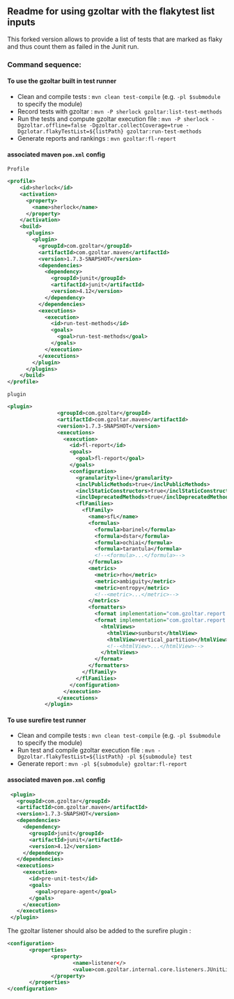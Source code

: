 ## Readme for using gzoltar with the flakytest list inputs

This forked version allows to provide a list of tests that are marked as flaky and thus count them as failed in the Junit run.

### Command sequence:
#### To use the gzoltar built in test runner 
- Clean and compile tests : `mvn clean test-compile` (e.g. `-pl $submodule` to specify the module)
- Record tests with gzoltar : `mvn -P sherlock gzoltar:list-test-methods`
- Run the tests and compute gzoltar execution file : `mvn -P sherlock -Dgzoltar.offline=false -Dgzoltar.collectCoverage=true -Dgzlotar.flakyTestList=${listPath} gzoltar:run-test-methods`
- Generate reports and rankings : `mvn gzoltar:fl-report`

#### associated maven `pom.xml` config
`Profile`
```xml
<profile>
    <id>sherlock</id>
    <activation>
      <property>
        <name>sherlock</name>
      </property>
    </activation>
    <build>
      <plugins>
        <plugin>
          <groupId>com.gzoltar</groupId>
          <artifactId>com.gzoltar.maven</artifactId>
          <version>1.7.3-SNAPSHOT</version>
          <dependencies>
            <dependency>
              <groupId>junit</groupId>
              <artifactId>junit</artifactId>
              <version>4.12</version>
            </dependency>
          </dependencies>
          <executions>
            <execution>
              <id>run-test-methods</id>
              <goals>
                <goal>run-test-methods</goal>
              </goals>
            </execution>
          </executions>
        </plugin>
      </plugins>
    </build>
</profile>
```

`plugin`
```xml
<plugin>
                <groupId>com.gzoltar</groupId>
                <artifactId>com.gzoltar.maven</artifactId>
                <version>1.7.3-SNAPSHOT</version>
                <executions>
                  <execution>
                    <id>fl-report</id>
                    <goals>
                      <goal>fl-report</goal>
                    </goals>
                    <configuration>
                      <granularity>line</granularity>
                      <inclPublicMethods>true</inclPublicMethods>
                      <inclStaticConstructors>true</inclStaticConstructors>
                      <inclDeprecatedMethods>true</inclDeprecatedMethods>
                      <flFamilies>
                        <flFamily>
                          <name>sfL</name>
                          <formulas>
                            <formula>barinel</formula>
                            <formula>dstar</formula>
                            <formula>ochiai</formula>
                            <formula>tarantula</formula>
                            <!--<formula>...</formula>-->
                          </formulas>
                          <metrics>
                            <metric>rho</metric>
                            <metric>ambiguity</metric>
                            <metric>entropy</metric>
                            <!--<metric>...</metric>-->
                          </metrics>
                          <formatters>
                            <format implementation="com.gzoltar.report.fl.config.ConfigTxtReportFormatter" />
                            <format implementation="com.gzoltar.report.fl.config.ConfigHTMLReportFormatter">
                              <htmlViews>
                                <htmlView>sunburst</htmlView>
                                <htmlView>vertical_partition</htmlView>
                                <!--<htmlView>...</htmlView>-->
                              </htmlViews>
                            </format>
                          </formatters>
                        </flFamily>
                      </flFamilies>
                    </configuration>
                  </execution>
                </executions>
            </plugin>
```

#### To use surefire test runner 
- Clean and compile tests : `mvn clean test-compile` (e.g. `-pl $submodule` to specify the module)
- Run test and compile gzoltar execution file : `mvn -Dgzoltar.flakyTestList=${listPath} -pl ${submodule} test`
- Generate report : `mvn -pl ${submodule} gzoltar:fl-report`

#### associated maven `pom.xml` config

```xml
 <plugin>
   <groupId>com.gzoltar</groupId>
   <artifactId>com.gzoltar.maven</artifactId>
   <version>1.7.3-SNAPSHOT</version>
   <dependencies>
     <dependency>
       <groupId>junit</groupId>
       <artifactId>junit</artifactId>
       <version>4.12</version>
     </dependency>
   </dependencies>
   <executions>
     <execution>
       <id>pre-unit-test</id>
       <goals>
         <goal>prepare-agent</goal>
       </goals>
     </execution>
   </executions>
 </plugin>

```
The gzoltar listener should also be added to the surefire plugin :

```xml
<configuration>
       <properties>
              <property>
                     <name>listener</>
                     <value>com.gzoltar.internal.core.listeners.JUnitListener</value>
              </property>
       </properties>
</configuration>
```